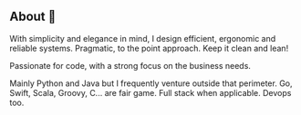 ## About 👋

With simplicity and elegance in mind, I design efficient, ergonomic and reliable systems. Pragmatic, to the point approach. Keep it clean and lean!

Passionate for code, with a strong focus on the business needs.

Mainly Python and Java but I frequently venture outside that perimeter. Go, Swift, Scala, Groovy, C... are fair game. Full stack when applicable. Devops too.
